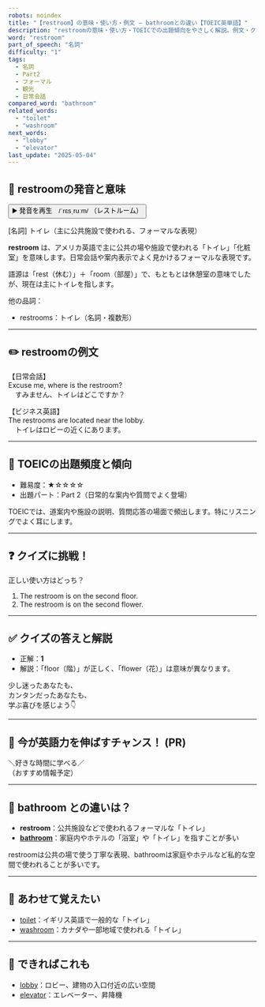 ```yaml
---
robots: noindex
title: "【restroom】の意味・使い方・例文 ― bathroomとの違い【TOEIC英単語】"
description: "restroomの意味・使い方・TOEICでの出題傾向をやさしく解説。例文・クイズ付きでbathroomとの違いもわかりやすく学べます。"
word: "restroom"
part_of_speech: "名詞"
difficulty: "1"
tags:
  - 名詞
  - Part2
  - フォーマル
  - 観光
  - 日常会話
compared_word: "bathroom"
related_words:
  - "toilet"
  - "washroom"
next_words:
  - "lobby"
  - "elevator"
last_update: "2025-05-04"
---
```


## 🔰 restroomの発音と意味

<button class="play-audio" onclick="playTTS('restroom')">
  <span class="play-audio-main">
    ▶️ 発音を再生　/ˈrɛsˌruːm/
  </span>
  <span class="play-audio-sub">
    （レストルーム）
  </span>
</button>

[名詞] トイレ（主に公共施設で使われる、フォーマルな表現）

**restroom** は、アメリカ英語で主に公共の場や施設で使われる「トイレ」「化粧室」を意味します。日常会話や案内表示でよく見かけるフォーマルな表現です。

語源は「rest（休む）」＋「room（部屋）」で、もともとは休憩室の意味でしたが、現在は主にトイレを指します。

他の品詞：  
- restrooms：トイレ（名詞・複数形）

---

## ✏️ restroomの例文

【日常会話】  
Excuse me, where is the restroom?  
　すみません、トイレはどこですか？

【ビジネス英語】  
The restrooms are located near the lobby.  
　トイレはロビーの近くにあります。

---

## 🎯 TOEICの出題頻度と傾向

- 難易度：★☆☆☆☆
- 出題パート：Part 2（日常的な案内や質問でよく登場）

TOEICでは、道案内や施設の説明、質問応答の場面で頻出します。特にリスニングでよく耳にします。

---

## ❓ クイズに挑戦！

正しい使い方はどっち？

1. The restroom is on the second floor.  
2. The restroom is on the second flower.

---

## ✅ クイズの答えと解説

- 正解：**1**
- 解説：「floor（階）」が正しく、「flower（花）」は意味が異なります。

少し迷ったあなたも、  
カンタンだったあなたも、  
学ぶ喜びを感じよう👇️

---

## 🚀 今が英語力を伸ばすチャンス！ (PR)

<div class="info-center">
＼好きな時間に学べる／<br>  
（おすすめ情報予定）
</div>

---

## 🤔  bathroom との違いは？

- **restroom**：公共施設などで使われるフォーマルな「トイレ」
- **[bathroom](/word/bathroom/)**：家庭内やホテルの「浴室」や「トイレ」を指すことが多い

restroomは公共の場で使う丁寧な表現、bathroomは家庭やホテルなど私的な空間で使われることが多いです。

---

## 🧩 あわせて覚えたい

- [toilet](/word/toilet/)：イギリス英語で一般的な「トイレ」
- [washroom](/word/washroom/)：カナダや一部地域で使われる「トイレ」

---

## 📖 できればこれも

- [lobby](/word/lobby/)：ロビー、建物の入口付近の広い空間
- [elevator](/word/elevator/)：エレベーター、昇降機

<!-- cvid: aid32_bid36 -->

